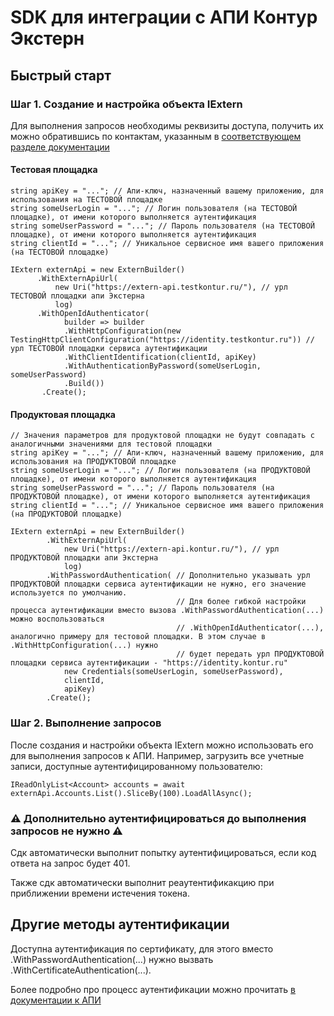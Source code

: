# SDK для интеграции с АПИ Контур Экстерн

## Быстрый старт

### Шаг 1. Создание и настройка объекта IExtern

Для выполнения запросов необходимы реквизиты доступа, получить их можно обратившись по контактам, указанным в [соответствующем разделе  документации](https://docs-ke.kontur.ru/auth_oidc/api-key.html)

#### Тестовая площадка

    string apiKey = "..."; // Апи-ключ, назначенный вашему приложению, для использования на ТЕСТОВОЙ площадке
    string someUserLogin = "..."; // Логин пользователя (на ТЕСТОВОЙ площадке), от имени которого выполняется аутентификация
    string someUserPassword = "..."; // Пароль пользователя (на ТЕСТОВОЙ площадке), от имени которого выполняется аутентификация
    string clientId = "..."; // Уникальное сервисное имя вашего приложения (на ТЕСТОВОЙ площадке)

    IExtern externApi = new ExternBuilder()
          .WithExternApiUrl(
              new Uri("https://extern-api.testkontur.ru/"), // урл ТЕСТОВОЙ площадки апи Экстерна
              log)
          .WithOpenIdAuthenticator(
                builder => builder
                .WithHttpConfiguration(new TestingHttpClientConfiguration("https://identity.testkontur.ru")) // урл ТЕСТОВОЙ площадки сервиса аутентификации
                .WithClientIdentification(clientId, apiKey)
                .WithAuthenticationByPassword(someUserLogin, someUserPassword)
                .Build())                
           .Create();
           
           
#### Продуктовая площадка


    // Значения параметров для продуктовой площадки не будут совпадать с аналогичными значениями для тестовой площадки
    string apiKey = "..."; // Апи-ключ, назначенный вашему приложению, для использования на ПРОДУКТОВОЙ площадке
    string someUserLogin = "..."; // Логин пользователя (на ПРОДУКТОВОЙ площадке), от имени которого выполняется аутентификация
    string someUserPassword = "..."; // Пароль пользователя (на ПРОДУКТОВОЙ площадке), от имени которого выполняется аутентификация
    string clientId = "..."; // Уникальное сервисное имя вашего приложения (на ПРОДУКТОВОЙ площадке)

    IExtern externApi = new ExternBuilder()
            .WithExternApiUrl(
                new Uri("https://extern-api.kontur.ru/"), // урл ПРОДУКТОВОЙ площадки апи Экстерна
                log)
            .WithPasswordAuthentication( // Дополнительно указывать урл ПРОДУКТОВОЙ площадки сервиса аутентификации не нужно, его значение используется по умолчанию.
                                         // Для более гибкой настройки процесса аутентификации вместо вызова .WithPasswordAuthentication(...) можно воспользоваться
                                         // .WithOpenIdAuthenticator(...), аналогично примеру для тестовой площадки. В этом случае в .WithHttpConfiguration(...) нужно
                                         // будет передать урл ПРОДУКТОВОЙ площадки сервиса аутентификации - "https://identity.kontur.ru"
                new Credentials(someUserLogin, someUserPassword),
                clientId,
                apiKey)
            .Create();
            
### Шаг 2. Выполнение запросов

После создания и настройки объекта IExtern можно использовать его для выполнения запросов к АПИ. Например, загрузить все учетные записи, доступные аутентифицированному пользователю:

    IReadOnlyList<Account> accounts = await externApi.Accounts.List().SliceBy(100).LoadAllAsync();

### :warning: Дополнительно аутентифицироваться до выполнения запросов не нужно :warning:
Cдк автоматически выполнит попытку аутентифицироваться, если код ответа на запрос будет 401.


Также сдк автоматически выполнит реаутентификакцию при приближении времени истечения токена. 

## Другие методы аутентификации

Доступна аутентификация по сертификату, для этого вместо .WithPasswordAuthentication(...) нужно вызвать  .WithCertificateAuthentication(...).

Более подробно про процесс аутентификации можно прочитать [ в документации к АПИ](https://docs-ke.kontur.ru/auth_oidc/index.html)


